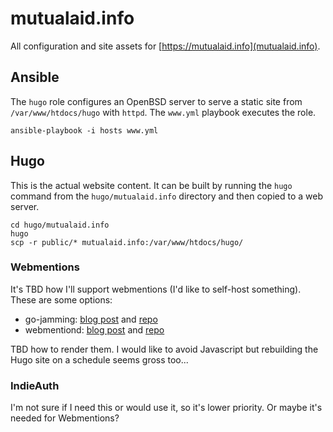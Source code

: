 # mutualaid.info

All configuration and site assets for [https://mutualaid.info](mutualaid.info).

## Ansible

The `hugo` role configures an OpenBSD server to serve a static site from `/var/www/htdocs/hugo` with `httpd`. The `www.yml` playbook executes the role.

```
ansible-playbook -i hosts www.yml
```

## Hugo

This is the actual website content. It can be built by running the `hugo` command from the `hugo/mutualaid.info` directory and then copied to a web server.

```
cd hugo/mutualaid.info
hugo
scp -r public/* mutualaid.info:/var/www/htdocs/hugo/
```

### Webmentions

It's TBD how I'll support webmentions (I'd like to self-host something). These are some options:

* go-jamming: [blog post](https://brainbaking.com/post/2021/05/beyond-webmention-io/) and [repo](https://github.com/wgroeneveld/go-jamming)
* webmentiond: [blog post](https://zerokspot.com/weblog/2020/06/14/setting-up-webmentiond/) and [repo](https://github.com/zerok/webmentiond)

TBD how to render them. I would like to avoid Javascript but rebuilding the Hugo site on a schedule seems gross too...

### IndieAuth

I'm not sure if I need this or would use it, so it's lower priority. Or maybe it's needed for Webmentions?
